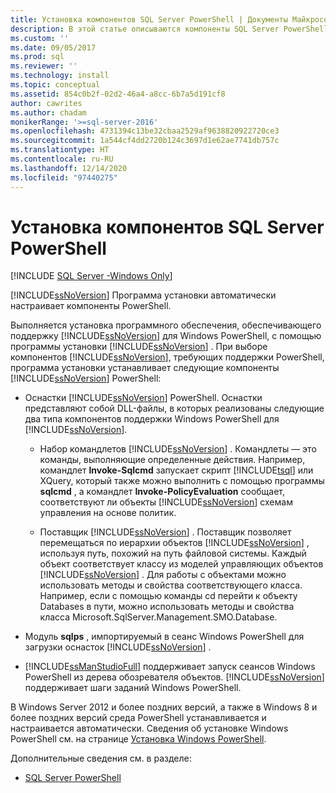 ```yaml
---
title: Установка компонентов SQL Server PowerShell | Документы Майкрософт
description: В этой статье описываются компоненты SQL Server PowerShell, устанавливаемые программой установки в случае выбора компонентов SQL Server, требующих поддержки PowerShell.
ms.custom: ''
ms.date: 09/05/2017
ms.prod: sql
ms.reviewer: ''
ms.technology: install
ms.topic: conceptual
ms.assetid: 854c0b2f-02d2-46a4-a8cc-6b7a5d191cf8
author: cawrites
ms.author: chadam
monikerRange: '>=sql-server-2016'
ms.openlocfilehash: 4731394c13be32cbaa2529af9638820922720ce3
ms.sourcegitcommit: 1a544cf4dd2720b124c3697d1e62ae7741db757c
ms.translationtype: HT
ms.contentlocale: ru-RU
ms.lasthandoff: 12/14/2020
ms.locfileid: "97440275"
---
```

# <a name="install-sql-server-powershell"></a>Установка компонентов SQL Server PowerShell
[!INCLUDE [SQL Server -Windows Only](../../includes/applies-to-version/sql-windows-only.md)]
  
[!INCLUDE[ssNoVersion](../../includes/ssnoversion-md.md)] Программа установки автоматически настраивает компоненты PowerShell.  

Выполняется установка программного обеспечения, обеспечивающего поддержку [!INCLUDE[ssNoVersion](../../includes/ssnoversion-md.md)] для Windows PowerShell, с помощью программы установки [!INCLUDE[ssNoVersion](../../includes/ssnoversion-md.md)] . При выборе компонентов [!INCLUDE[ssNoVersion](../../includes/ssnoversion-md.md)], требующих поддержки PowerShell, программа установки устанавливает следующие компоненты [!INCLUDE[ssNoVersion](../../includes/ssnoversion-md.md)] PowerShell:  
  
- Оснастки [!INCLUDE[ssNoVersion](../../includes/ssnoversion-md.md)] PowerShell. Оснастки представляют собой DLL-файлы, в которых реализованы следующие два типа компонентов поддержки Windows PowerShell для [!INCLUDE[ssNoVersion](../../includes/ssnoversion-md.md)].  
  
  - Набор командлетов [!INCLUDE[ssNoVersion](../../includes/ssnoversion-md.md)] . Командлеты — это команды, выполняющие определенные действия. Например, командлет **Invoke-Sqlcmd** запускает скрипт [!INCLUDE[tsql](../../includes/tsql-md.md)] или XQuery, который также можно выполнить с помощью программы **sqlcmd** , а командлет **Invoke-PolicyEvaluation** сообщает, соответствуют ли объекты [!INCLUDE[ssNoVersion](../../includes/ssnoversion-md.md)] схемам управления на основе политик.  
  
  - Поставщик [!INCLUDE[ssNoVersion](../../includes/ssnoversion-md.md)] . Поставщик позволяет перемещаться по иерархии объектов [!INCLUDE[ssNoVersion](../../includes/ssnoversion-md.md)] , используя путь, похожий на путь файловой системы. Каждый объект соответствует классу из моделей управляющих объектов [!INCLUDE[ssNoVersion](../../includes/ssnoversion-md.md)] . Для работы с объектами можно использовать методы и свойства соответствующего класса. Например, если с помощью команды cd перейти к объекту Databases в пути, можно использовать методы и свойства класса Microsoft.SqlServer.Management.SMO.Database.  
 
- Модуль **sqlps** , импортируемый в сеанс Windows PowerShell для загрузки оснасток [!INCLUDE[ssNoVersion](../../includes/ssnoversion-md.md)] .  
 
- [!INCLUDE[ssManStudioFull](../../includes/ssmanstudiofull-md.md)] поддерживает запуск сеансов Windows PowerShell из дерева обозревателя объектов. [!INCLUDE[ssNoVersion](../../includes/ssnoversion-md.md)] поддерживает шаги заданий Windows PowerShell.  
  
В Windows Server 2012 и более поздних версий, а также в Windows 8 и более поздних версий среда PowerShell устанавливается и настраивается автоматически. Сведения об установке Windows PowerShell см. на странице [Установка Windows PowerShell](/powershell/scripting/install/installing-windows-powershell).  

Дополнительные сведения см. в разделе:   

- [SQL Server PowerShell](../../powershell/sql-server-powershell.md)  
  
